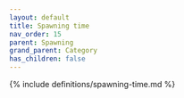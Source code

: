 ```yaml
---
layout: default
title: Spawning time
nav_order: 15
parent: Spawning
grand_parent: Category
has_children: false
---
```

{% include definitions/spawning-time.md %}
